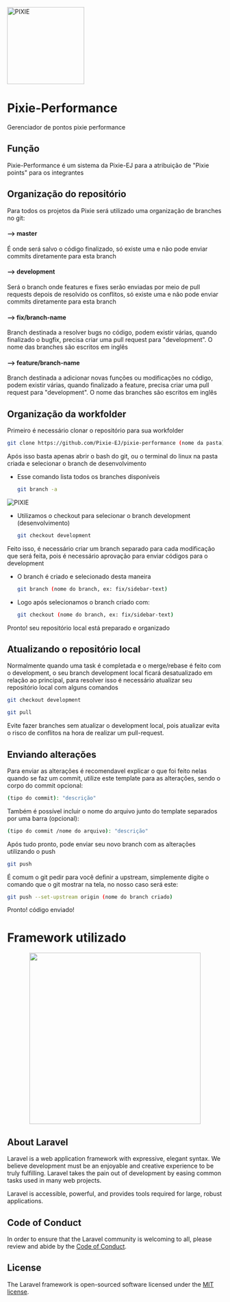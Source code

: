 <img src="https://i.imgur.com/bjCwde7.png" width="180px" height="180px" alt="PIXIE">

# Pixie-Performance
Gerenciador de pontos pixie performance

## Função
Pixie-Performance é um sistema da Pixie-EJ para a atribuição de "Pixie points" para os integrantes

## Organização do repositório
Para todos os projetos da Pixie será utilizado uma organização de branches no git:

#### --> master
   É onde será salvo o código finalizado, só existe uma e não pode enviar commits diretamente para esta branch

#### --> development
   Será o branch onde features e fixes serão enviadas por meio de pull requests depois de resolvido os conflitos, só existe uma e não pode enviar commits diretamente para esta branch

#### --> fix/branch-name
   Branch destinada a resolver bugs no código, podem existir várias, quando finalizado o bugfix, precisa criar uma pull request para "development". O nome das branches são escritos em inglês

#### --> feature/branch-name
   Branch destinada a adicionar novas funções ou modificações no código, podem existir várias, quando finalizado a feature, precisa criar uma pull request para "development". O nome das branches são escritos em inglês

## Organização da workfolder

Primeiro é necessário clonar o repositório para sua workfolder

   ```sh
   git clone https://github.com/Pixie-EJ/pixie-performance (nome da pasta)
   ```

Após isso basta apenas abrir o bash do git, ou o terminal do linux na pasta criada e selecionar o branch de desenvolvimento

   * Esse comando lista todos os branches disponíveis

      ```sh
      git branch -a
      ```
   
   <img src="https://i.imgur.com/1M2DyjR.png" width="" height="" alt="PIXIE">
   
   * Utilizamos o checkout para selecionar o branch development (desenvolvimento)

      ```sh
      git checkout development
      ```
   
Feito isso, é necessário criar um branch separado para cada modificação que será feita, pois é necessário aprovação para enviar códigos para o development

   * O branch é criado e selecionado desta maneira

       ```sh
       git branch (nome do branch, ex: fix/sidebar-text)
       ```
      
   * Logo após selecionamos o branch criado com:
   
       ```sh
       git checkout (nome do branch, ex: fix/sidebar-text)
       ```
 
 Pronto! seu repositório local está preparado e organizado
 
 ## Atualizando o repositório local
 
 Normalmente quando uma task é completada e o merge/rebase é feito com o development, o seu branch development local ficará desatualizado em relação ao principal, para resolver isso é necessário atualizar seu repositório local com alguns comandos
 
   ```sh
   git checkout development
   ```
   
   ```sh
   git pull
   ```
   
Evite fazer branches sem atualizar o development local, pois atualizar evita o risco de conflitos na hora de realizar um pull-request.

## Enviando alterações

Para enviar as alterações é recomendavel explicar o que foi feito nelas quando se faz um commit, utilize este template para as alterações, sendo o corpo do commit opcional:

   ```sh
   (tipo do commit): "descrição"
   ```
   
Também é possível incluir o nome do arquivo junto do template separados por uma barra (opcional):
   
   ```sh
   (tipo do commit /nome do arquivo): "descrição"
   ```

Após tudo pronto, pode enviar seu novo branch com as alterações utilizando o push

   ```sh
   git push
   ```
   
É comum o git pedir para você definir a upstream, simplemente digite o comando que o git mostrar na tela, no nosso caso será este:

   ```sh
   git push --set-upstream origin (nome do branch criado)
   ```
   
Pronto! código enviado!

# Framework utilizado

<p align="center"><a href="https://laravel.com" target="_blank"><img src="https://raw.githubusercontent.com/laravel/art/master/logo-lockup/5%20SVG/2%20CMYK/1%20Full%20Color/laravel-logolockup-cmyk-red.svg" width="400"></a></p>

## About Laravel

Laravel is a web application framework with expressive, elegant syntax. We believe development must be an enjoyable and creative experience to be truly fulfilling. Laravel takes the pain out of development by easing common tasks used in many web projects.

Laravel is accessible, powerful, and provides tools required for large, robust applications.

## Code of Conduct

In order to ensure that the Laravel community is welcoming to all, please review and abide by the [Code of Conduct](https://laravel.com/docs/contributions#code-of-conduct).

## License

The Laravel framework is open-sourced software licensed under the [MIT license](https://opensource.org/licenses/MIT).
